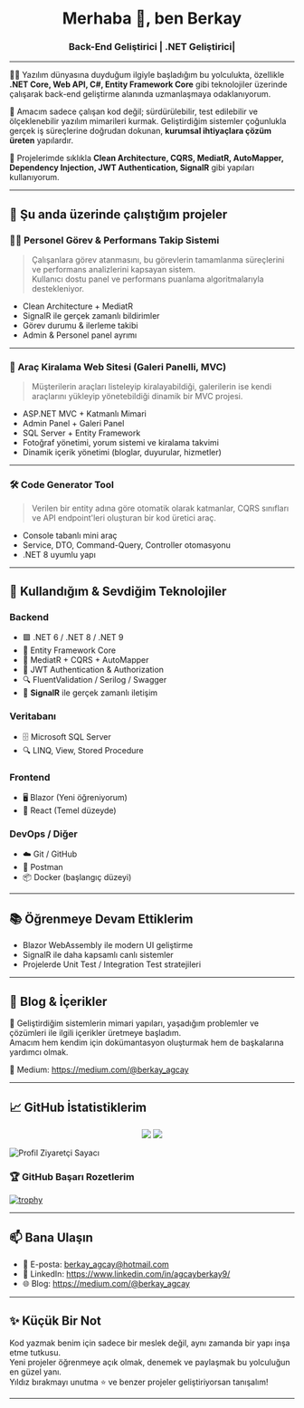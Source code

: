 <h1 align="center">Merhaba 👋, ben Berkay</h1>
<h3 align="center">Back-End Geliştirici | .NET Geliştirici|</h3>

---

🧑‍💻 Yazılım dünyasına duyduğum ilgiyle başladığım bu yolculukta, özellikle **.NET Core, Web API, C#, Entity Framework Core** gibi teknolojiler üzerinde çalışarak back-end geliştirme alanında uzmanlaşmaya odaklanıyorum.

🎯 Amacım sadece çalışan kod değil; sürdürülebilir, test edilebilir ve ölçeklenebilir yazılım mimarileri kurmak. Geliştirdiğim sistemler çoğunlukla gerçek iş süreçlerine doğrudan dokunan, **kurumsal ihtiyaçlara çözüm üreten** yapılardır.

🧠 Projelerimde sıklıkla **Clean Architecture, CQRS, MediatR, AutoMapper, Dependency Injection, JWT Authentication, SignalR** gibi yapıları kullanıyorum.

---

## 🚀 Şu anda üzerinde çalıştığım projeler

### 👨‍💼 Personel Görev & Performans Takip Sistemi
> Çalışanlara görev atanmasını, bu görevlerin tamamlanma süreçlerini ve performans analizlerini kapsayan sistem.  
> Kullanıcı dostu panel ve performans puanlama algoritmalarıyla destekleniyor.

- Clean Architecture + MediatR
- SignalR ile gerçek zamanlı bildirimler
- Görev durumu & ilerleme takibi
- Admin & Personel panel ayrımı

---

### 🚗 Araç Kiralama Web Sitesi (Galeri Panelli, MVC)
> Müşterilerin araçları listeleyip kiralayabildiği, galerilerin ise kendi araçlarını yükleyip yönetebildiği dinamik bir MVC projesi.

- ASP.NET MVC + Katmanlı Mimari
- Admin Panel + Galeri Panel
- SQL Server + Entity Framework
- Fotoğraf yönetimi, yorum sistemi ve kiralama takvimi
- Dinamik içerik yönetimi (bloglar, duyurular, hizmetler)

---

### 🛠️ Code Generator Tool
> Verilen bir entity adına göre otomatik olarak katmanlar, CQRS sınıfları ve API endpoint'leri oluşturan bir kod üretici araç.

- Console tabanlı mini araç
- Service, DTO, Command-Query, Controller otomasyonu
- .NET 8 uyumlu yapı

---

## 🧰 Kullandığım & Sevdiğim Teknolojiler

### Backend
- 🟪 .NET 6 / .NET 8 / .NET 9
- 💾 Entity Framework Core
- 🧩 MediatR + CQRS + AutoMapper
- 🔐 JWT Authentication & Authorization
- 🔍 FluentValidation / Serilog / Swagger
- 🔔 **SignalR** ile gerçek zamanlı iletişim

### Veritabanı
- 🗄️ Microsoft SQL Server
- 🔍 LINQ, View, Stored Procedure

### Frontend
- 🖥️ Blazor (Yeni öğreniyorum)
- 🧱 React (Temel düzeyde)

### DevOps / Diğer
- ☁️ Git / GitHub
- 🧪 Postman
- 📦 Docker (başlangıç düzeyi)

---

## 📚 Öğrenmeye Devam Ettiklerim
- Blazor WebAssembly ile modern UI geliştirme
- SignalR ile daha kapsamlı canlı sistemler
- Projelerde Unit Test / Integration Test stratejileri

---

## 📝 Blog & İçerikler

🎤 Geliştirdiğim sistemlerin mimari yapıları, yaşadığım problemler ve çözümleri ile ilgili içerikler üretmeye başladım.  
Amacım hem kendim için dokümantasyon oluşturmak hem de başkalarına yardımcı olmak.

📎 Medium: https://medium.com/@berkay_agcay

---

## 📈 GitHub İstatistiklerim

<p align="center">
  <img src="https://github-readme-stats.vercel.app/api?username=AGCAYBERKAY&show_icons=true&theme=tokyonight" />
  <img src="https://github-readme-streak-stats-eight.vercel.app?user=AGCAYBERKAY&theme=tokyonight" />
  <p align="left">
  <img src="https://komarev.com/ghpvc/?username=AGCAYBERKAY&label=Ziyaretçi+Sayısı&color=blue&style=flat" alt="Profil Ziyaretçi Sayacı" />
</p>
</p>

### 🏆 GitHub Başarı Rozetlerim

[![trophy](https://github-profile-trophy.vercel.app/?username=agcayberkay&theme=tokyonight&row=1&no-bg=true)](https://github.com/ryo-ma/github-profile-trophy)

---

## 📫 Bana Ulaşın

- 📧 E-posta: berkay_agcay@hotmail.com
- 💼 LinkedIn: https://www.linkedin.com/in/agcayberkay9/
- 🌐 Blog: https://medium.com/@berkay_agcay

---

## ✨ Küçük Bir Not

Kod yazmak benim için sadece bir meslek değil, aynı zamanda bir yapı inşa etme tutkusu.  
Yeni projeler öğrenmeye açık olmak, denemek ve paylaşmak bu yolculuğun en güzel yanı.  
Yıldız bırakmayı unutma ⭐ ve benzer projeler geliştiriyorsan tanışalım!

---
